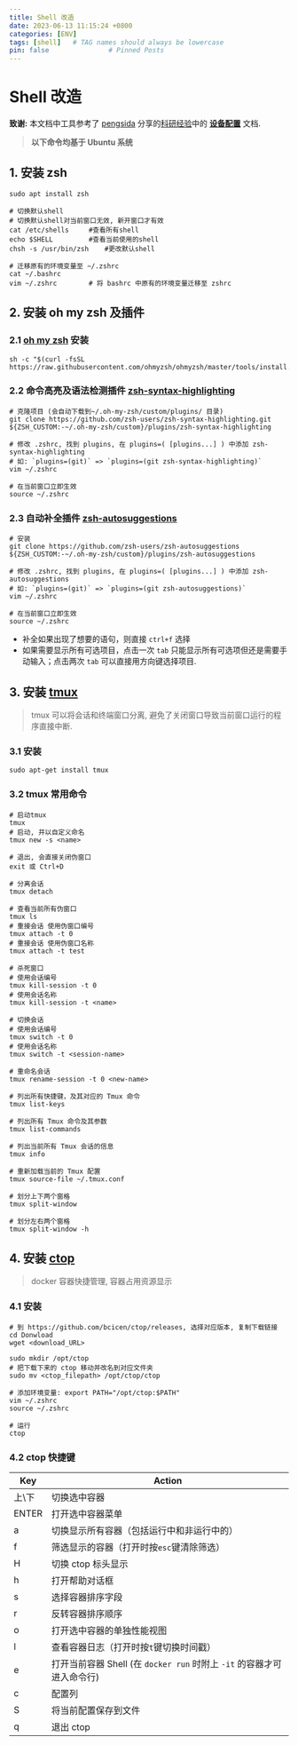 ```yaml
---
title: Shell 改造
date: 2023-06-13 11:15:24 +0800
categories: [ENV]
tags: [shell]   # TAG names should always be lowercase
pin: false               # Pinned Posts
---
```


# Shell 改造

**致谢:** 本文档中工具参考了 [pengsida](https://github.com/pengsida) 分享的[科研经验](https://github.com/pengsida/learning_research/tree/master)中的 **[设备配置](https://pengsida.notion.site/59569d7b66954578b21bf1dc6ea35776)** 文档.

>  **以下命令均基于 Ubuntu 系统**

## 1. 安装 zsh

```shell
sudo apt install zsh

# 切换默认shell
# 切换默认shell对当前窗口无效, 新开窗口才有效
cat /etc/shells  	#查看所有shell
echo $SHELL      	#查看当前使用的shell
chsh -s /usr/bin/zsh	#更改默认shell

# 迁移原有的环境变量至 ~/.zshrc
cat ~/.bashrc
vim ~/.zshrc		# 将 bashrc 中原有的环境变量迁移至 zshrc
```

## 2. 安装 oh my zsh 及插件

### 2.1 [oh my zsh](https://github.com/ohmyzsh/ohmyzsh) 安装

```shell
sh -c "$(curl -fsSL https://raw.githubusercontent.com/ohmyzsh/ohmyzsh/master/tools/install.sh)"
```

### 2.2 命令高亮及语法检测插件 [zsh-syntax-highlighting](https://github.com/zsh-users/zsh-syntax-highlighting)

```shell
# 克隆项目 (会自动下载到~/.oh-my-zsh/custom/plugins/ 目录)
git clone https://github.com/zsh-users/zsh-syntax-highlighting.git ${ZSH_CUSTOM:-~/.oh-my-zsh/custom}/plugins/zsh-syntax-highlighting

# 修改 .zshrc, 找到 plugins, 在 plugins=( [plugins...] ) 中添加 zsh-syntax-highlighting
# 如: `plugins=(git)` => `plugins=(git zsh-syntax-highlighting)`
vim ~/.zshrc

# 在当前窗口立即生效
source ~/.zshrc 
```

### 2.3 自动补全插件 [zsh-autosuggestions](https://github.com/zsh-users/zsh-autosuggestions)

```shell
# 安装
git clone https://github.com/zsh-users/zsh-autosuggestions ${ZSH_CUSTOM:-~/.oh-my-zsh/custom}/plugins/zsh-autosuggestions

# 修改 .zshrc, 找到 plugins, 在 plugins=( [plugins...] ) 中添加 zsh-autosuggestions
# 如: `plugins=(git)` => `plugins=(git zsh-autosuggestions)`
vim ~/.zshrc

# 在当前窗口立即生效
source ~/.zshrc 
```

* 补全如果出现了想要的语句，则直接 `ctrl+f` 选择
* 如果需要显示所有可选项目，点击一次 `tab` 只能显示所有可选项但还是需要手动输入；点击两次 `tab` 可以直接用方向键选择项目.

## 3. 安装 [tmux](https://github.com/tmux/tmux)

> tmux 可以将会话和终端窗口分离, 避免了关闭窗口导致当前窗口运行的程序直接中断.

### 3.1 安装

```shell
sudo apt-get install tmux
```

### 3.2 tmux 常用命令

```shell
# 启动tmux
tmux
# 启动, 并以自定义命名
tmux new -s <name>

# 退出, 会直接关闭伪窗口
exit 或 Ctrl+D

# 分离会话
tmux detach

# 查看当前所有伪窗口
tmux ls
# 重接会话 使用伪窗口编号
tmux attach -t 0
# 重接会话 使用伪窗口名称
tmux attach -t test

# 杀死窗口
# 使用会话编号
tmux kill-session -t 0
# 使用会话名称
tmux kill-session -t <name>

# 切换会话
# 使用会话编号
tmux switch -t 0
# 使用会话名称
tmux switch -t <session-name>

# 重命名会话
tmux rename-session -t 0 <new-name>

# 列出所有快捷键，及其对应的 Tmux 命令
tmux list-keys

# 列出所有 Tmux 命令及其参数
tmux list-commands

# 列出当前所有 Tmux 会话的信息
tmux info

# 重新加载当前的 Tmux 配置
tmux source-file ~/.tmux.conf

# 划分上下两个窗格
tmux split-window

# 划分左右两个窗格
tmux split-window -h
```

## 4. 安装 [ctop](https://github.com/bcicen/ctop)

> docker 容器快捷管理, 容器占用资源显示

### 4.1 安装

```shell
# 到 https://github.com/bcicen/ctop/releases, 选择对应版本, 复制下载链接
cd Donwload
wget <download_URL>

sudo mkdir /opt/ctop
# 把下载下来的 ctop 移动并改名到对应文件夹
sudo mv <ctop_filepath> /opt/ctop/ctop

# 添加环境变量: export PATH="/opt/ctop:$PATH"
vim ~/.zshrc
source ~/.zshrc

# 运行
ctop
```

### 4.2 ctop 快捷键

| Key     | Action                                                       |
| ------- | ------------------------------------------------------------ |
| 上\下   | 切换选中容器                                                 |
| ENTER | 打开选中容器菜单                                             |
| a       | 切换显示所有容器（包括运行中和非运行中的）                   |
| f       | 筛选显示的容器（打开时按`esc`键清除筛选）                    |
| H       | 切换 ctop 标头显示                                           |
| h       | 打开帮助对话框                                               |
| s       | 选择容器排序字段                                             |
| r       | 反转容器排序顺序                                             |
| o       | 打开选中容器的单独性能视图                                   |
| l       | 查看容器日志（打开时按`t`键切换时间戳）                      |
| e       | 打开当前容器 Shell (在 `docker run` 时附上 `-it` 的容器才可进入命令行) |
| c       | 配置列                                                       |
| S       | 将当前配置保存到文件                                         |
| q       | 退出 ctop                                                    |
